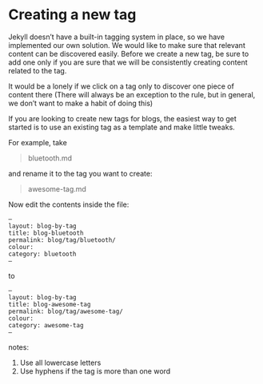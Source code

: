 # Creating a new tag

Jekyll doesn’t have a built-in tagging system in place, so we have implemented our own solution. We would like to make sure that relevant content can be discovered easily. Before we create a new tag, be sure to add one only if you are sure that we will be consistently creating content related to the tag. 

It would be a lonely if we click on a tag only to discover one piece of content there (There will always be an exception to the rule, but in general, we don’t want to make a habit of doing this)

If you are looking to create new tags for blogs, the easiest way to get started is to use an existing tag as a template and make little tweaks. 

For example, take 

> bluetooth.md

and rename it to the tag you want to create:

> awesome-tag.md

Now edit the contents inside the file:

```
—
layout: blog-by-tag
title: blog-bluetooth
permalink: blog/tag/bluetooth/
colour:
category: bluetooth
—
```

to

```
—
layout: blog-by-tag
title: blog-awesome-tag
permalink: blog/tag/awesome-tag/
colour:
category: awesome-tag
—
```
notes:
1. Use all lowercase letters
2. Use hyphens if the tag is more than one word
